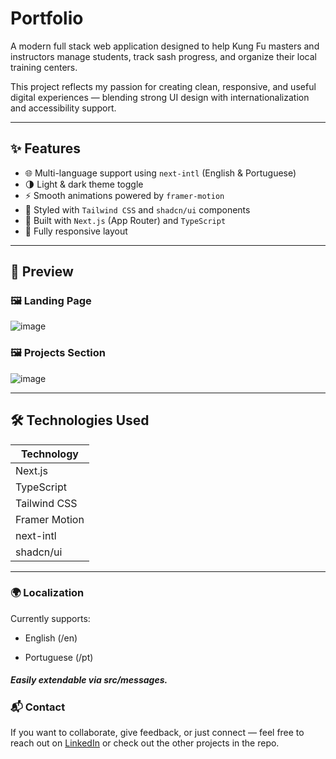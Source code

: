 # Portfolio

A modern full stack web application designed to help Kung Fu masters and instructors manage students, track sash progress, and organize their local training centers.

This project reflects my passion for creating clean, responsive, and useful digital experiences — blending strong UI design with internationalization and accessibility support.

---

## ✨ Features

- 🌐 Multi-language support using `next-intl` (English & Portuguese)
- 🌗 Light & dark theme toggle
- ⚡ Smooth animations powered by `framer-motion`
- 🎨 Styled with `Tailwind CSS` and `shadcn/ui` components
- 🚀 Built with `Next.js` (App Router) and `TypeScript`
- 📱 Fully responsive layout

---

## 📸 Preview

<!-- Add images here as needed -->

### 🖼 Landing Page  
![image](https://github.com/user-attachments/assets/1f8bceb2-91b9-44b9-845e-ae14ddc62ed4)


### 🖼 Projects Section  
![image](https://github.com/user-attachments/assets/99e6e0f1-220e-4576-a988-21ccb52d0468)

---

## 🛠 Technologies Used

| Technology     |
|----------------|
| Next.js        |
| TypeScript     |
| Tailwind CSS   |
| Framer Motion  |
| next-intl      |
| shadcn/ui      |

---

### 🌍 Localization
Currently supports:

- English (/en)

- Portuguese (/pt)

##### Easily extendable via src/messages.

### 📬 Contact
If you want to collaborate, give feedback, or just connect — feel free to reach out on [LinkedIn](https://www.linkedin.com/in/arthurspedine) or check out the other projects in the repo.
